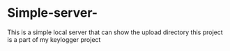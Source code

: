 # Simple-server-
This is a simple local server that can show the  upload directory this project is a part of my keylogger project  
